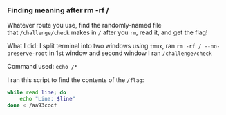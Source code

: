 ### Finding meaning after rm -rf / 

Whatever route you use, find the randomly-named file that `/challenge/check` makes in `/` after you `rm`, read it, and get the flag!

What I did: 
I split terminal into two windows using `tmux`, ran `rm -rf / --no-preserve-root` in 1st window and second window I ran `/challenge/check`

Command used: 
`echo /*`

I ran this script to find the contents of the `/flag`:
```bash
while read line; do
    echo "Line: $line"
done < /aa93cccf
```



